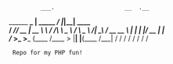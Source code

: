              ___.                    __  .__               
  ______ ____\_ |__ _____    _______/  |_|__|____    ____  
 /  ___// __ \| __ \\__  \  /  ___/\   __\  \__  \  /    \ 
 \___ \\  ___/| \_\ \/ __ \_\___ \  |  | |  |/ __ \|   |  \
/____  >\___  >___  (____  /____  > |__| |__(____  /___|  /
     \/     \/    \/     \/     \/               \/     \/ 
     
     
     
     Repo for my PHP fun!
